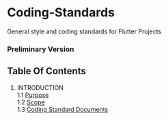 # Coding-Standards
General style and coding standards for Flutter Projects

### Preliminary Version

## Table Of Contents
1. INTRODUCTION  
 1.1 [Purpose]  
 1.2 [Scope]  
 1.3 [Coding Standard Documents]
 
<!--links-->
[Purpose]: Introduction/Purpose.md
[Scope]: Introduction/Scope.md
[Coding Standard Documents]: Introduction/Coding-Standard-Documents.md
